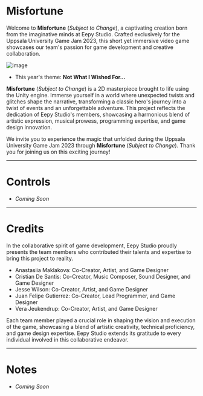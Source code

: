 # Misfortune 

 Welcome to  **Misfortune** (_Subject to Change_), a captivating creation born from the imaginative minds at Eepy Studio. Crafted exclusively for the Uppsala University Game Jam 2023,  this short yet immersive video game showcases our team's passion for game development and creative collaboration.

 ![image](https://github.com/Pecas-Dev/Misfortune/assets/91339821/34209ba0-ab88-40ff-b667-eba112850572)

 - This year's theme: **Not What I Wished For...**

 **Misfortune** (_Subject to Change_) is a 2D masterpiece brought to life using the Unity engine. Immerse yourself in a world where unexpected twists and glitches shape the narrative, transforming a classic hero's journey into a twist of events and an unforgettable adventure. This project reflects the dedication  of Eepy Studio's members, showcasing a harmonious blend of artistic expression, musical prowess, programming expertise, and game design innovation.

We invite you to experience the magic that unfolded during the Uppsala University Game Jam 2023 through  **Misfortune** (_Subject to Change_). Thank you for joining us on this exciting journey!


----------------------------------------------------------

# Controls

- _Coming Soon_

----------------------------------------------------------

# Credits

In the collaborative spirit of game development, Eepy Studio proudly presents the team members who contributed their talents and expertise to bring this project to reality.

- Anastasiia Maklakova: Co-Creator, Artist, and Game Designer
- Cristian De Santis: Co-Creator, Music Composer, Sound Designer, and Game Designer
- Jesse Wilson: Co-Creator, Artist, and Game Designer
- Juan Felipe Gutierrez: Co-Creator, Lead Programmer, and Game Designer
- Vera Jeukendrup: Co-Creator, Artist, and Game Designer


Each team member played a crucial role in shaping the vision and execution of the game, showcasing a blend of artistic creativity, technical proficiency, and game design expertise. Eepy Studio extends its gratitude to every individual involved in this collaborative endeavor.

----------------------------------------------------------

# Notes

- _Coming Soon_
